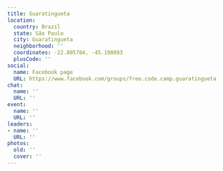 ```yaml
---
title: Guaratingueta
location:
  country: Brazil
  state: São Paulo
  city: Guaratingueta
  neighborhood: ''
  coordinates: -22.805784, -45.190893
  plusCode: ''
social:
  name: Facebook page
  URL: https://www.facebook.com/groups/free.code.camp.guaratingueta
chat:
  name: ''
  URL: ''
event:
  name: ''
  URL: ''
leaders:
- name: ''
  URL: ''
photos:
  old: ''
  cover: ''
---
```

